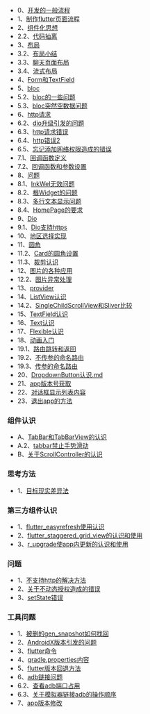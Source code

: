 * 0、[开发的一般流程](开发一般流程.md)
* 1、[制作flutter页面流程](makepage.md)
* 2、[组件化思想](组件化.md)
* 2.2、[代码抽离](代码抽离.md)
* 3、[布局](布局.md)
* 3.2、[布局小结](布局小结.md)
* 3.3、[聊天页面布局](/chatpage)
* 3.4、[流式布局](流式布局.md)
* 4、[Form和TextField](form.md)
* 5、[bloc](bloc.md)
* 5.2、[bloc的一些问题](bloc的一些问题.md)
* 5.3、[bloc突然空数据问题](bloc空数据问题.md)
* 6、[http请求](http.md)
* 6.2、[dio升级引发的问题](dio升级引发的问题.md)
* 6.3、[http请求错误](http请求错误.md)
* 6.4、[http错误2](http错误2.md)
* 6.5、[忘记添加网络权限造成的错误](忘记添加网络权限.md)
* 7.1、[回调函数定义](函数回调定义.md)
* 7.2、[回调函数和参数设置](回调函数和参数.md)
* 8、[问题](#)
* 8.1、[InkWel无效问题](InkWell.md)
* 8.2、[根Widget的问题](根Widget问题.md)
* 8.3、[多行文本显示问题](文本宽度限制问题.md)
* 8.4、[HomePage的要求](HomePage的要求.md)
* 9、[Dio](#)
* 9.1、[Dio支持https](dio支持https证书.md)
* 10、[地区选择实现](/area)
* 11、[圆角](rounded_corners.md)
* 11.2、[Card的圆角设置](Card的圆角设置.md)
* 11.3、[裁剪认识](裁剪认识.md)
* 12、[图片的各种应用](图片的各种应用.md)
* 12.2、[图片异常处理](图片异常处理.md)
* 13、[provider](provider.md)
* 14、[ListView认识](ListView认识.md)
* 14.2、[SingleChildScrollView和Sliver比较](SingleChildScrollView和Sliver比较.md)
* 15、[TextField认识](TextField认识.md)
* 16、[Text认识](Text认识.md)
* 17、[Flexible认识](/Flexible)
* 18、[动画入门](动画.md)
* 19.1、[路由跳转和返回](路由跳转和返回.md)
* 19.2、[不传参的命名路由](不传参的命名路由.md)
* 19.3、[传参的命名路由](传参的命名路由.md)
* 20、[DropdownButton认识.md](DropdownButton认识.md)
* 21、[app版本号获取](app版本号获取.md)
* 22、[对话框显示列表内容](对话框显示列表.md)
* 23、[退出app的方法](退出app方法.md)
### 组件认识
* A、[TabBar和TabBarView的认识](tabbar.md)
* A.2、[tabbar禁止手势滑动](tabbar禁止滑动.md)
* B、[关于ScrollController的认识](关于ScrollController的认识.md)

### 思考方法
* 1、[目标现实差异法](目标现实差异法.md)

### 第三方组件认识
* 1、[flutter_easyrefresh使用认识](easyrefresh.md)
* 2、[flutter_staggered_grid_view的认识和使用](flutterstaggeredgridview.md)
* 3、[r_upgrade使app内更新的认识和使用](r_upgrade认识使用.md)

### 问题
* 1、[不支持http的解决方法](app内更新问题.md)
* 2、[关于不动态授权造成的错误](授权错误.md)
* 3、[setState错误](setState错误.md)

### 工具问题
* 1、[被删的gen_snapshot如何找回](被删的gen_snapshot如何找回.md)
* 2、[AndroidX版本引发的问题](AndroidX版本引起的问题.md)
* 3、[flutter命令](flutter命令.md)
* 4、[gradle.properties内容](关于gradle.md)
* 5、[flutter版本回退方法](flutter版本回退方法.md)
* 6、[adb链接问题](adb链接问题.md)
* 6.2、[查看adb端口占用](查看adb端口占用.md)
* 6.3、[关于模拟器链接adb的操作顺序](关于模拟器链接adb.md)
* 7、[app版本修改](app版本说明.md)
